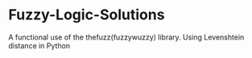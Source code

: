 # Fuzzy-Logic-Solutions
A functional use of the thefuzz(fuzzywuzzy) library. Using Levenshtein distance in Python

